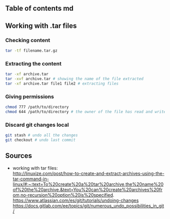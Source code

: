 # 

## Table of contents md

## Working with .tar files 

### Checking content
```bash
tar -tf filename.tar.gz
```

### Extracting the content 
```bash
tar -xf archive.tar
tar -xvf archive.tar # showing the name of the file extracted 
tar -xf archive.tar file1 file2 # extracting files
```

### Giving permissions 
```bash
chmod 777 /path/to/directory 
chmod 644 /path/to/directory # the owner of the file has read and write access, while the group members and other users on the system only have read access
```
### Discard git changes local
```bash
git stash # undo all the changes
git checkout # undo last commit
```

## Sources
* working with tar files: <br/>
http://linuxize.com/post/how-to-create-and-extract-archives-using-the-tar-command-in-linux/#:~:text=To%20create%20a%20tar%20archive,the%20name%20of%20the%20archive.&text=You%20can%20create%20archives%20from,no-recursion%20option%20is%20specified. <br/>
https://www.atlassian.com/es/git/tutorials/undoing-changes <br/>
https://docs.gitlab.com/ee/topics/git/numerous_undo_possibilities_in_git/ <br/>


